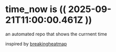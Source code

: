 # time_now is (( 2025-09-21T11:00:00.461Z ))

an automated repo that shows the currnent time

inspired by [breakingheatmap](https://github.com/breakingheatmap/breakingheatmap)